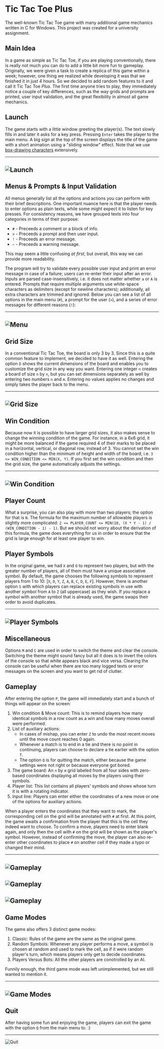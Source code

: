 # Tic Tac Toe Plus
The well-known Tic Tac Toe game with many additional game mechanics written in C for Windows. This project was created for a university assignment.

## Main Idea

In a game as simple as Tic Tac Toe, if you are playing conventionally, there is really not much you can do to add a little bit more fun to gameplay. Originally, we were given a task to create a replica of this game within a week; however, one thing we realized while developing it was that we finished it in just 4 hours. So we decided to add random features to it and call it Tic Tac Toe *Plus*. The first time anyone tries to play, they immediately notice a couple of key differences, such as the way grids and prompts are printed, user input validation, and the great flexibility in almost all game mechanics.

## Launch

The game starts with a little window greeting the player(s). The text slowly fills in and later it asks for a key press. Pressing `Enter` takes the player to the main menu. A big sign at the top of the screen displays the title of the game with a short animation using a "sliding window" effect. Note that we use [box-drawing characters](https://en.wikipedia.org/wiki/Box-drawing_character) extensively.

---
![Launch](/res/launch.gif)
---

## Menus & Prompts & Input Validation

All menus generally list all the options and actions you can perform with their brief descriptions. One important nuance here is that the player needs to enter options as plain texts, while some might expect it to listen for key presses. For consistency reasons, we have grouped texts into four categories in terms of their purpose:

* `#` - Preceeds a comment or a block of info.
* `>` - Preceeds a prompt and then user input.
* `!` - Preceeds an error message.
* `~` - Preceeds a warning message.

This may seem a little confusing *at first*, but overall, this way we can provide more readability.

The program will try to validate every possible user input and print an error message in case of a failure; users can re-enter their input after an error. Inputs are parsed case-insensitively, i.e. it does not matter whether `a` or `A` is entered. Prompts that require multiple arguments use white-space characters as delimiters (except for newline characters); additionally, all extra characters are trimmed and ignored. Below you can see a list of all options in the main menu (`#`), a prompt for the user (`>`), and a series of error messages for different reasons (`!`):

---
![Menu](/res/categories-of-texts.png)
---

## Grid Size

In a conventional Tic Tac Toe, the board is only 3 by 3. Since this is a quite common feature to implement, we decided to have it as well. Entering the option `D` shows the current dimensions of the board and enables you to customize the grid size in any way you want. Entering one integer `n` creates a board of size `n` by `n`, but you can set dimensions separately as well by entering two numbers `n` and `m`. Entering no values applies no changes and simply takes the player back to the menu.

---
![Grid Size](/res/resize-grid.png)
---

## Win Condition

Because now it is possible to have larger grid sizes, it also makes sense to change the winning condition of the game. For instance, in a 6x6 grid, it might be more balanced if the game required 4 of their marks to be placed in a horizontal, vertical, or diagonal row, instead of 3. You cannot set the win condition higher than the minimum of height and width of the board, i.e. `3 <= WIN_CONDITION <= MIN(X, Y)`. If you first set the win condition and then the grid size, the game automatically adjusts the settings.

---
![Win Condition](/res/win-condition.png)
---

## Player Count

What a surprise, you can also play with more than two players; the option for that is `N`. The formula for the maximum number of allowable players is slightly more complicated: `2 <= PLAYER_COUNT <= MIN(10, (X * Y - 1) / (WIN_CONDITION - 1) - 1)`. But we should not worry about the derivation of this formula, the game does everything for us in order to ensure that the grid is large enough for at least one player to win.

## Player Symbols

In the original game, we had `X` and `O` to represent two players, but with the greater number of players, all of them must have a unique associative symbol. By default, the game chooses the following symbols to represent players from 1 to 10: [`X`, `O`, `Y`, `Z`, `A`, `B`, `C`, `D`, `E`, `F`]. However, there is another option `S` with which players can replace existing symbols in use with another symbol from `A` to `Z` (all uppercase) as they wish. If you replace a symbol with another symbol that is already used, the game swaps their order to avoid duplicates.

---
![Player Symbols](/res/player-symbols.png)
---

## Miscellaneous

Options `M` and `C` are used in order to switch the theme and clear the console. Switching the theme might sound fancy but all it does is to invert the colors of the console so that white appears black and vice versa. Clearing the console can be useful when there are too many logged texts or error messages on the screen and you want to get rid of clutter.

## Gameplay

After entering the option `P`, the game will immediately start and a bunch of things will appear on the screen:
1. Win condition & Move count: This is to remind players how many identical symbols in a row count as a win and how many moves overall were performed.
2. List of auxiliary actions:
    * In cases of mishap, you can enter `Z` to undo the most recent moves until the move count reaches 0 again.
    * Whenever a match is to end in a tie and there is no point in continuing, players can choose to declare a tie earlier with the option `T`.
    * The option `Q` is for quitting the match, either because the game settings were not right or because everyone got bored.
3. The game board: An `n` by `m` grid labeled from all four sides with zero-based coordinates displaying all moves by the players using their symbols.
4. Player list: This list contains all players' symbols and shows whose turn it is with a rotating indicator.
5. Input line: Players can enter either the coordinates of a new move or one of the options for auxiliary actions.

When a player enters the coordinates that they want to mark, the corresponding cell on the grid will be annotated with `#` at first. At this point, the game awaits a confirmation from the player that this is the cell they indeed want to choose. To confirm a move, players need to enter blank again, and only then the cell with `#` on the grid will be shown as the player's symbol. However, instead of confirming the move, the player can also re-enter other coordinates to place `#` on another cell if they made a typo or changed their mind.

---
![Gameplay](/res/gameplay.png)
---
![Gameplay](/res/confirm-selection.png)
---
![Gameplay](/res/victory.png)
---

## Game Modes

The game also offers 3 distinct game modes:

1. Classic: Rules of the game are the same as the original game.
2. Random Symbols: Whenever any player performs a move, a symbol is chosen at random and used to mark the cell, as if it were random player's turn, which means players only get to decide coordinates.
3. Players Versus Bots: All the other players are conotrolled by an AI.

Funnily enough, the third game mode was left unimplemented, but we still wanted to mention it.

---
![Game Modes](/res/game-modes.png)
---

## Quit

After having some fun and enjoying the game, players can exit the game with the option `Q` from the main menu to. :)

---
![Quit](/res/quit.png)
